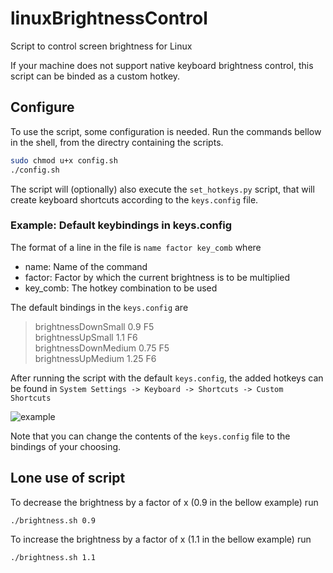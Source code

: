 # linuxBrightnessControl
Script to control screen brightness for Linux

If your machine does not support native keyboard brightness control, this script can be binded as a custom hotkey.

## Configure

To use the script, some configuration is needed. Run the commands bellow in the shell, from the directry containing the scripts.

```bash
sudo chmod u+x config.sh
./config.sh
```

The script will (optionally) also execute the ```set_hotkeys.py``` script, that will create keyboard shortcuts according to the ```keys.config``` file.

### Example: Default keybindings in keys.config

The format of a line in the file is
```name factor key_comb``` where
* name: Name of the command
* factor: Factor by which the current brightness is to be multiplied
* key_comb: The hotkey combination to be used

The default bindings in the ```keys.config``` are
  
>brightnessDownSmall 0.9 F5  
>brightnessUpSmall 1.1 F6  
>brightnessDownMedium 0.75 <Control>F5  
>brightnessUpMedium 1.25 <Control>F6

After running the script with the default ```keys.config```, the added hotkeys can be found in ```System Settings -> Keyboard -> Shortcuts -> Custom Shortcuts```

![example](example.png)

Note that you can change the contents of the ```keys.config``` file to the bindings of your choosing.

## Lone use of script

To decrease the brightness by a factor of x (0.9 in the bellow example) run

```bash
./brightness.sh 0.9
```

To increase the brightness by a factor of x (1.1 in the bellow example) run

```bash
./brightness.sh 1.1
```
